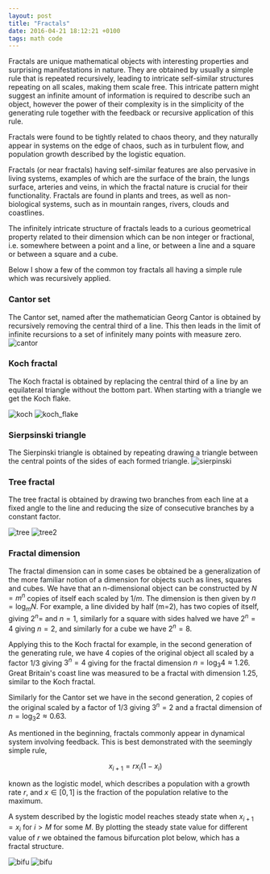 ```yaml
---
layout: post
title: "Fractals"
date: 2016-04-21 18:12:21 +0100
tags: math code
---
```


Fractals are unique mathematical objects with interesting properties and surprising manifestations in nature. They are obtained by usually a simple rule that is repeated recursively, leading to intricate self-similar structures repeating on all scales, making them scale free.
This intricate pattern might suggest an infinite amount of information is required to describe such an object, however the power of their complexity is in the simplicity of the generating rule together with the feedback or recursive application of this rule.

Fractals were found to be tightly related to chaos theory, and they naturally appear in systems on the edge of chaos, such as in turbulent flow, and population growth described by the logistic equation.

Fractals (or near fractals) having self-similar features are also pervasive in living systems, examples of which are the surface of the brain, the lungs surface, arteries and veins, in which the fractal nature is crucial for their functionality. Fractals are found in plants and trees, as well as non-biological systems, such as in mountain ranges, rivers, clouds and coastlines.

The infinitely intricate structure of fractals leads to a curious geometrical property related to their dimension which can be non integer or fractional, i.e. somewhere between a point and a line, or between a line and a square or between a square and a cube.

Below I show a few of the common toy fractals all having a simple rule which was recursively applied.

### Cantor set

The Cantor set, named after the mathematician Georg Cantor is obtained by recursively removing the central third of a line. This then leads in the limit of infinite recursions to a set of infinitely many points with measure zero.
![cantor](/assets/fractals/cantor.gif)

### Koch fractal

The Koch fractal is obtained by replacing the central third of a line by an equilateral triangle without the bottom part. When starting with a triangle we get the Koch flake.

![koch](/assets/fractals/koch.gif)
![koch_flake](/assets/fractals/koch_flake.gif)

### Sierpsinski triangle

The Sierpinski triangle is obtained by repeating drawing a triangle between the central points of the sides of each formed triangle.
![sierpinski](/assets/fractals/sierpinski.gif)

### Tree fractal

The tree fractal is obtained by drawing two branches from each line at a fixed angle to the line and reducing the size of consecutive branches by a constant factor.

![tree](/assets/fractals/tree.gif)
![tree2](/assets/fractals/tree2.gif)

### Fractal dimension

The fractal dimension can in some cases be obtained be a generalization of the more familiar notion of a dimension for objects such as lines, squares and cubes.
We have that an n-dimensional object can be constructed by $N=m^n$ copies of itself each scaled by $1/m$. The dimension is then given by $n=\log_m N$. For example, a line divided by half (m=2), has two copies of itself, giving $2^n=$ and $n=1$, similarly for a square with sides halved we have $2^n=4$ giving $n=2$, and similarly for a cube we have $2^n=8$.

Applying this to the Koch fractal for example, in the second generation of the generating rule, we have 4 copies of the original object all scaled by a factor $1/3$ giving $3^n=4$ giving for the fractal dimension $n= \log_3 4\approx 1.26$. Great Britain's coast line was measured to be a fractal with dimension 1.25, similar to the Koch fractal.

Similarly for the Cantor set we have in the second generation, 2 copies of the original scaled by a factor of $1/3$ giving $3^n=2$ and a fractal dimension of $n=\log_3 2 \approx 0.63$.

As mentioned in the beginning, fractals commonly appear in dynamical system involving feedback. This is best demonstrated with the seemingly simple rule,

$$
x_{i+1}=r x_i(1-x_i)
$$

known as the logistic model, which describes a population with a growth rate $r$, and $x\in [0,1]$ is the fraction of the population relative to the maximum.

A system described by the logistic model reaches steady state when $x_{i+1}=x_i$ for $i>M$ for some $M$.
By plotting the steady state value for different value of $r$ we obtained the famous bifurcation plot below, which has a fractal structure.

![bifu](/assets/fractals/bifurcation.png)
![bifu](/assets/fractals/bifurcation_zoom.png)